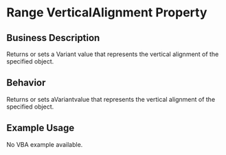 # Range VerticalAlignment Property

## Business Description
Returns or sets a Variant value that represents the vertical alignment of the specified object.

## Behavior
Returns or sets aVariantvalue that represents the vertical alignment of the specified object.

## Example Usage
No VBA example available.